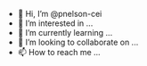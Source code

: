 - 👋 Hi, I’m @pnelson-cei
- 👀 I’m interested in ...
- 🌱 I’m currently learning ...
- 💞️ I’m looking to collaborate on ...
- 📫 How to reach me ...

<!---
pnelson-cei/pnelson-cei is a ✨ special ✨ repository because its `README.md` (this file) appears on your GitHub profile.
You can click the Preview link to take a look at your changes.
--->
